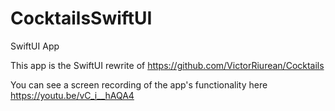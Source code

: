 # CocktailsSwiftUI
SwiftUI App

This app is the SwiftUI rewrite of https://github.com/VictorRiurean/Cocktails

You can see a screen recording of the app's functionality here https://youtu.be/vC_i__hAQA4
